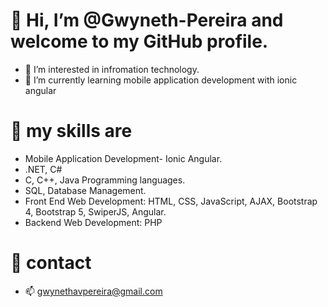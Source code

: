 # 👋 Hi, I’m @Gwyneth-Pereira and welcome to my GitHub profile.
- 👀 I’m interested in infromation technology.
- 🌱 I’m currently learning mobile application development with ionic angular 
# :file_folder: my skills are 
-  Mobile Application Development- Ionic Angular.
- .NET, C#
- C, C++, Java Programming languages.
- SQL, Database Management.
- Front End Web Development: HTML, CSS, JavaScript, AJAX, Bootstrap 4, Bootstrap 5, SwiperJS, Angular.
- Backend Web Development: PHP

# :iphone: contact
- 📫 gwynethavpereira@gmail.com

<!---
Gwyneth-Pereira/Gwyneth-Pereira is a ✨ special ✨ repository because its `README.md` (this file) appears on your GitHub profile.
You can click the Preview link to take a look at your changes.
--->

